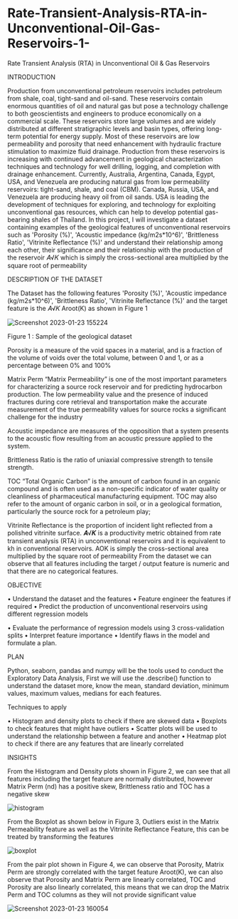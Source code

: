 # Rate-Transient-Analysis-RTA-in-Unconventional-Oil-Gas-Reservoirs-1-
Rate Transient Analysis (RTA) in Unconventional Oil &amp; Gas Reservoirs 




INTRODUCTION


Production from unconventional petroleum reservoirs includes petroleum from 
shale, coal, tight-sand and oil-sand. These reservoirs contain enormous quantities of oil 
and natural gas but pose a technology challenge to both geoscientists and engineers to 
produce economically on a commercial scale. These reservoirs store large volumes and 
are widely distributed at different stratigraphic levels and basin types, offering long-term 
potential for energy supply. Most of these reservoirs are low permeability and porosity 
that need enhancement with hydraulic fracture stimulation to maximize fluid drainage. 
Production from these reservoirs is increasing with continued advancement in geological 
characterization techniques and technology for well drilling, logging, and completion with 
drainage enhancement. Currently, Australia, Argentina, Canada, Egypt, USA, and 
Venezuela are producing natural gas from low permeability reservoirs: tight-sand, shale, 
and coal (CBM). Canada, Russia, USA, and Venezuela are producing heavy oil from oil 
sands. USA is leading the development of techniques for exploring, and technology for 
exploiting unconventional gas resources, which can help to develop potential gas-bearing 
shales of Thailand.
In this project, I will investigate a dataset containing examples of the geological 
features of unconventional reservoirs such as 'Porosity (%)', 'Acoustic impedance 
(kg/m2s*10^6)', 'Brittleness Ratio', 'Vitrinite Reflectance (%)' and understand their 
relationship among each other, their significance and their relationship with the production 
of the reservoir 𝐴√𝐾 which is simply the cross-sectional area multiplied by the square root 
of permeability

DESCRIPTION OF THE DATASET


The Dataset has the following features 'Porosity (%)', 'Acoustic impedance 
(kg/m2s*10^6)', 'Brittleness Ratio', 'Vitrinite Reflectance (%)' and the target feature is 
the 𝐴√𝐾 Aroot(K) as shown in Figure 1

![Screenshot 2023-01-23 155224](https://user-images.githubusercontent.com/118182347/214056614-fee481b0-8e5e-44bc-a260-ced9ec31100f.png)


Figure 1 : Sample of the geological dataset


Porosity is a measure of the void spaces in a material, and is a fraction of the volume 
of voids over the total volume, between 0 and 1, or as a percentage between 0% and 
100%


Matrix Perm “Matrix Permeability” is one of the most important parameters for 
characterizing a source rock reservoir and for predicting hydrocarbon production. The 
low permeability value and the presence of induced fractures during core retrieval and 
transportation make the accurate measurement of the true permeability values for 
source rocks a significant challenge for the industry


Acoustic impedance are measures of the opposition that a system presents to the 
acoustic flow resulting from an acoustic pressure applied to the system.


Brittleness Ratio is the ratio of uniaxial compressive strength to tensile strength.


TOC “Total Organic Carbon” is the amount of carbon found in an organic compound 
and is often used as a non-specific indicator of water quality or cleanliness of 
pharmaceutical manufacturing equipment. TOC may also refer to the amount of organic 
carbon in soil, or in a geological formation, particularly the source rock for a petroleum 
play;


Vitrinite Reflectance is the proportion of incident light reflected from a polished vitrinite 
surface.
𝑨√𝑲 is a productivity metric obtained from rate transient analysis (RTA) in 
unconventional reservoirs and it is equivalent to kh in conventional reservoirs. AOK is 
simply the cross-sectional area multiplied by the square root of permeability
From the dataset we can observe that all features including the target / output feature is 
numeric and that there are no categorical features.


OBJECTIVE


• Understand the dataset and the features
• Feature engineer the features if required
• Predict the production of unconventional reservoirs using different regression 
models


• Evaluate the performance of regression models using 3 cross-validation splits
• Interpret feature importance
• Identify flaws in the model and formulate a plan.


PLAN


Python, seaborn, pandas and numpy will be the tools used to conduct the Exploratory 
Data Analysis, First we will use the .describe() function to understand the dataset more, 
know the mean, standard deviation, minimum values, maximum values, medians for 
each features.

Techniques to apply


• Histogram and density plots to check if there are skewed data
• Boxplots to check features that might have outliers
• Scatter plots will be used to understand the relationship between a feature and 
another
• Heatmap plot to check if there are any features that are linearly correlated

INSIGHTS

From the Histogram and Density plots shown in Figure 2, we can see that all features 
including the target feature are normally distributed, however Matrix Perm (nd) has a 
positive skew, Brittleness ratio and TOC has a negative skew







![histogram](https://user-images.githubusercontent.com/118182347/214057656-c8803f31-e8c7-4fe7-b304-aa327810c169.png)

From the Boxplot as shown below in Figure 3, Outliers exist in the Matrix Permeability 
feature as well as the Vitrinite Reflectance Feature, this can be treated by transforming 
the features

![boxplot](https://user-images.githubusercontent.com/118182347/214058105-dfe9d151-66f8-4720-97f2-a50e86704d20.png)


From the pair plot shown in Figure 4, we can observe that Porosity, Matrix Perm are 
strongly correlated with the target feature Aroot(K), we can also observe that Porosity and 
Matrix Perm are linearly correlated, TOC and Porosity are also linearly correlated, this 
means that we can drop the Matrix Perm and TOC columns as they will not provide 
significant value



![Screenshot 2023-01-23 160054](https://user-images.githubusercontent.com/118182347/214058500-b41f846d-1e44-4fc8-9114-42df207f20e2.png)



